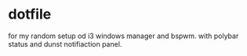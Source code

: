 # dotfile
for my random setup od i3 windows manager and bspwm. with polybar status and dunst notifiaction panel.
